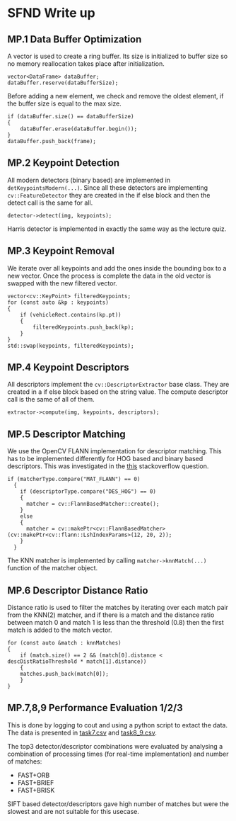 # SFND Write up

## MP.1 Data Buffer Optimization

A vector is used to create a ring buffer. Its size is initialized to buffer size so no 
memory reallocation takes place after initialization.

```
vector<DataFrame> dataBuffer;
dataBuffer.reserve(dataBufferSize);
```

Before adding a new element, we check and remove the oldest element, if the buffer size is
equal to the max size.
```
if (dataBuffer.size() == dataBufferSize)
{
    dataBuffer.erase(dataBuffer.begin());
}
dataBuffer.push_back(frame);
```

## MP.2 Keypoint Detection

All modern detectors (binary based) are implemented in `detKeypointsModern(...)`. Since all these detectors are implementing `cv::FeatureDetector` they are created in the if else block and then the detect call is the same for all. 

```
detector->detect(img, keypoints);
```

Harris detector is implemented in exactly the same way as the lecture quiz.

## MP.3 Keypoint Removal

We iterate over all keypoints and add the ones inside the bounding box to a new vector. Once the process is complete the data in the old vector is swapped with the new filtered vector.

```
vector<cv::KeyPoint> filteredKeypoints;
for (const auto &kp : keypoints)
{
    if (vehicleRect.contains(kp.pt))
    {
        filteredKeypoints.push_back(kp);
    }
}
std::swap(keypoints, filteredKeypoints);
```

## MP.4 Keypoint Descriptors

All descriptors implement the `cv::DescriptorExtractor` base class. They are created in a if else block based on the string value. The compute descriptor call is the same of all of them.
```
extractor->compute(img, keypoints, descriptors);
```

## MP.5 Descriptor Matching
We use the OpenCV FLANN implementation for descriptor matching. This has to be implemented 
differently for HOG based and binary based descriptors. This was investigated in the [this](https://stackoverflow.com/questions/43830849/opencv-use-flann-with-orb-descriptors-to-match-features) stackoverflow question.

```
if (matcherType.compare("MAT_FLANN") == 0)
  {
    if (descriptorType.compare("DES_HOG") == 0)
    {
      matcher = cv::FlannBasedMatcher::create();
    }
    else
    {
      matcher = cv::makePtr<cv::FlannBasedMatcher>(cv::makePtr<cv::flann::LshIndexParams>(12, 20, 2));
    }
  }
```

The KNN matcher is implemented by calling `matcher->knnMatch(...)` function of the matcher object.

## MP.6 Descriptor Distance Ratio

Distance ratio is used to filter the matches by iterating over each match pair from the KNN(2) matcher, and if there is a match and the distance ratio between match 0 and match 1 is less than the threshold (0.8) then the first match is added to the match vector.

```
for (const auto &match : knnMatches)
{
    if (match.size() == 2 && (match[0].distance < descDistRatioThreshold * match[1].distance))
    {
    matches.push_back(match[0]);
    }
}
```

## MP.7,8,9 Performance Evaluation 1/2/3

This is done by logging to cout and using a python script to extact the data. The data is presented in [task7.csv](task7.csv) and [task8_9.csv](task8_9.csv).

The top3 detector/descriptor combinations were evaluated by analysing a combination of processing times (for real-time implementation) and number of matches:

* FAST+ORB
* FAST+BRIEF
* FAST+BRISK

SIFT based detector/descriptors gave high number of matches but were the slowest and are not suitable for this usecase. 